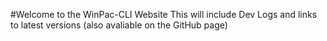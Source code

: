 #Welcome to the WinPac-CLI Website
This will include Dev Logs and links to latest versions (also avaliable on the GitHub page)
